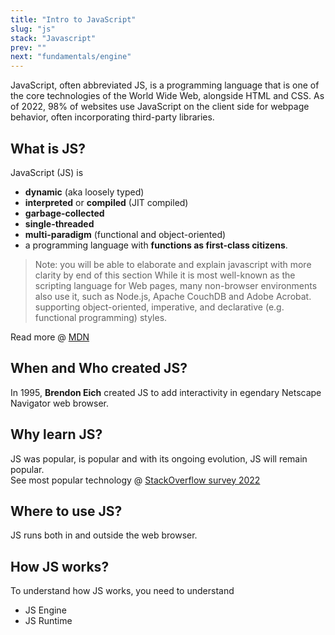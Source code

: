 ```yaml
---
title: "Intro to JavaScript"
slug: "js"
stack: "Javascript"
prev: ""
next: "fundamentals/engine"
---
```




JavaScript, often abbreviated JS, is a programming language that is one of the core technologies of the World Wide Web, alongside HTML and CSS. As of 2022, 98% of websites use JavaScript on the client side for webpage behavior, often incorporating third-party libraries.

## **What is JS**?  

JavaScript (JS) is
- **dynamic** (aka loosely typed)
- **interpreted** or **compiled** (JIT compiled)
- **garbage-collected**
- **single-threaded**
- **multi-paradigm** (functional and object-oriented)
- a programming language with **functions as first-class citizens**.

> Note: you will be able to elaborate and explain javascript with more clarity by end of this section
While it is most well-known as the scripting language for Web pages, many non-browser environments also use it, such as Node.js, Apache CouchDB and Adobe Acrobat. supporting object-oriented, imperative, and declarative (e.g. functional programming) styles. 

Read more @ [MDN](https://developer.mozilla.org/en-US/docs/Web/JavaScript)


## **When and Who created JS**?

In 1995, **Brendon Eich** created JS to add interactivity in  egendary Netscape Navigator web browser.

## **Why learn JS**?

JS was popular, is popular and with its ongoing evolution, JS will remain popular.\
See most popular technology @ [StackOverflow survey 2022](https://survey.stackoverflow.co/2022/#technology-most-popular-technologies)

## **Where to use JS**?

JS runs both in and outside the web browser.


## **How JS works**?

To understand how JS works, you need to understand 
- JS Engine
- JS Runtime
